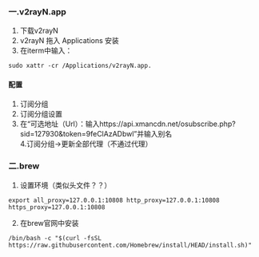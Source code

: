 ### 一.v2rayN.app  
1. 下载v2rayN  
2. v2rayN 拖入 Applications 安装  
3. 在iterm中输入：
```
sudo xattr -cr /Applications/v2rayN.app. 
```  
#### 配置 ####  
1. 订阅分组  
2. 订阅分组设置  
3. 在“可选地址（Url）：输入https://api.xmancdn.net/osubscribe.php?sid=127930&token=9feClAzADbwl”并输入别名   
4.订阅分组->更新全部代理（不通过代理）  
### 二.brew  
1. 设置环境（类似头文件？？）  
```
export all_proxy=127.0.0.1:10808 http_proxy=127.0.0.1:10808 https_proxy=127.0.0.1:10808
```  
2. 在brew官网中安装  
```
/bin/bash -c "$(curl -fsSL https://raw.githubusercontent.com/Homebrew/install/HEAD/install.sh)"  
```

